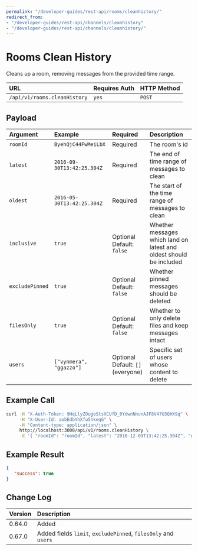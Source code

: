 ```yaml
---
permalink: "/developer-guides/rest-api/rooms/cleanhistory/"
redirect_from:
- "/developer-guides/rest-api/channels/cleanhistory"
- "/developer-guides/rest-api/channels/cleanhistory/"
---
```


# Rooms Clean History

Cleans up a room, removing messages from the provided time range.

| URL | Requires Auth | HTTP Method |
| :--- | :--- | :--- |
| `/api/v1/rooms.cleanHistory` | `yes` | `POST` |

## Payload

| Argument | Example | Required | Description |
| :--- | :--- | :--- | :--- |
| `roomId` | `ByehQjC44FwMeiLbX` | Required | The room's id |
| `latest` | `2016-09-30T13:42:25.304Z` | Required | The end of time range of messages to clean |
| `oldest` | `2016-05-30T13:42:25.304Z` | Required | The start of the time range of messages to clean |
| `inclusive` | `true` | Optional <br> Default: `false` | Whether messages which land on latest and oldest should be included |
| `excludePinned` | `true` | Optional <br> Default: `false` | Whether pinned messages should be deleted |
| `filesOnly` | `true` | Optional <br> Default: `false` | Whether to only delete files and keep messages intact |
| `users` | `["vynmera", "ggazzo"]` | Optional <br> Default: `[]` (everyone) | Specific set of users whose content to delete |

## Example Call

```bash
curl -H "X-Auth-Token: 9HqLlyZOugoStsXCUfD_0YdwnNnunAJF8V47U3QHXSq" \
     -H "X-User-Id: aobEdbYhXfu5hkeqG" \
     -H "Content-type: application/json" \
     http://localhost:3000/api/v1/rooms.cleanHistory \
     -d '{ "roomId": "roomId", "latest": "2016-12-09T13:42:25.304Z", "oldest": "2016-08-30T13:42:25.304Z" }'
```

## Example Result

```json
{
   "success": true
}
```

## Change Log

| Version | Description |
| :--- | :--- |
| 0.64.0 | Added |
| 0.67.0 | Added fields `limit`, `excludePinned`, `filesOnly` and `users` |
